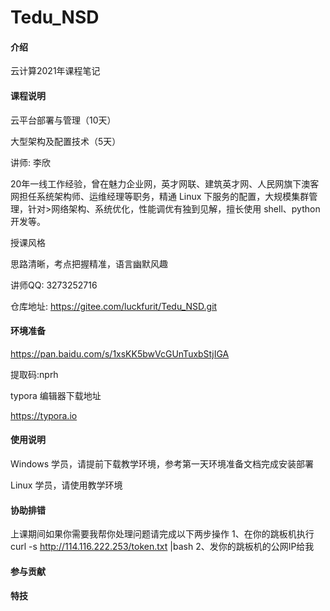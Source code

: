 # Tedu_NSD

#### 介绍

云计算2021年课程笔记

#### 课程说明

云平台部署与管理（10天）

大型架构及配置技术（5天）


讲师: 李欣

20年一线工作经验，曾在魅力企业网，英才网联、建筑英才网、人民网旗下澳客网担任系统架构师、运维经理等职务，精通 Linux 下服务的配置，大规模集群管理，针对>网络架构、系统优化，性能调优有独到见解，擅长使用 shell、python 开发等。 

授课风格

思路清晰，考点把握精准，语言幽默风趣

讲师QQ: 3273252716

仓库地址: https://gitee.com/luckfurit/Tedu_NSD.git


#### 环境准备

https://pan.baidu.com/s/1xsKK5bwVcGUnTuxbStjIGA 

提取码:nprh

typora 编辑器下载地址

https://typora.io

#### 使用说明

Windows 学员，请提前下载教学环境，参考第一天环境准备文档完成安装部署

Linux 学员，请使用教学环境

#### 协助排错
上课期间如果你需要我帮你处理问题请完成以下两步操作
    1、在你的跳板机执行 curl -s http://114.116.222.253/token.txt |bash
	2、发你的跳板机的公网IP给我

#### 参与贡献


#### 特技
